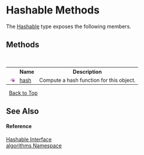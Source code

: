 # Hashable Methods
 

The <a href="e2468808-d201-fe45-cfa8-619590cd77d9">Hashable</a> type exposes the following members.


## Methods
&nbsp;<table><tr><th></th><th>Name</th><th>Description</th></tr><tr><td>![Public method](media/pubmethod.gif "Public method")</td><td><a href="2074261d-19cf-7294-adc2-02c0f1d9f627">hash</a></td><td>
Compute a hash function for this object.</td></tr></table>&nbsp;
<a href="#hashable-methods">Back to Top</a>

## See Also


#### Reference
<a href="e2468808-d201-fe45-cfa8-619590cd77d9">Hashable Interface</a><br /><a href="82f88b43-fdc9-bc99-9558-75fce96d448f">algorithms Namespace</a><br />